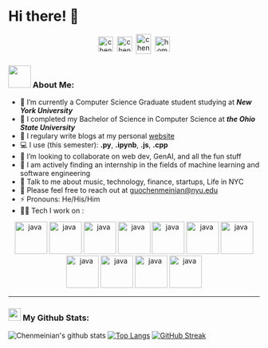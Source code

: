 <!-- helpful link for icons: https://simpleicons.org/  -->
# Hi there! 👋
<p align="center">
<a href="https://instagram.com/__arist" target="blank"><img align="center" src="https://cdn.jsdelivr.net/npm/simple-icons@3.0.1/icons/instagram.svg" alt="chenmeinian_guo" height="30" width="30" /></a>&nbsp;
<a href="https://linkedin.com/in/guochenmeinian" target="blank"><img align="center" src="https://cdn.jsdelivr.net/npm/simple-icons@3.0.1/icons/linkedin.svg" alt="chenmeinian_guo" height="30" width="30" /></a>&nbsp;
<a href="http://discord.com/users/Arist#3898" target="blank"><img align="center" src="https://cdn.jsdelivr.net/npm/simple-icons@3.0.1/icons/discord.svg" alt="chenmeinian_guo" height="40" width="30" /></a>&nbsp;
<a href="http://guochenmeinian.io"><img align="center" alt="homepage" width="30px" src="https://cdn.jsdelivr.net/npm/simple-icons@3.0.1/icons/buymeacoffee.svg" /></a>
</p>

### <img src="https://github.com/TheDudeThatCode/TheDudeThatCode/blob/master/Assets/Developer.gif" width="45" /> About Me:
- 🏦 I’m currently a Computer Science Graduate student studying at ***New York University***
- 🔭 I completed my Bachelor of Science in Computer Science at ***the Ohio State University***
- 📝 I regulary write blogs at my personal [website](https://guochenmeinian.io/)
- 💻 I use (this semester): **.py**, **.ipynb**, **.js**, **.cpp**
- 👯 I’m looking to collaborate on web dev, GenAI, and all the fun stuff
- 📖 I am actively finding an internship in the fields of machine learning and software engineering
- 💬 Talk to me about music, technology, finance, startups, Life in NYC
- 👯 Please feel free to reach out at guochenmeinian@nyu.edu
- ⚡ Pronouns: He/His/Him
- 🧑‍💻 Tech I work on :

<p align="center">
      <img src="https://cdn.jsdelivr.net/npm/simple-icons@3.0.1/icons/python.svg" alt="java" width="65" height="65"/> 
      <img src="https://cdn.jsdelivr.net/npm/simple-icons@3.0.1/icons/c.svg" alt="java" width="65" height="65"/>
      <img src="https://cdn.jsdelivr.net/npm/simple-icons@3.0.1/icons/cplusplus.svg" alt="java" width="65" height="65"/> 
      <img src="https://cdn.jsdelivr.net/npm/simple-icons@3.0.1/icons/javascript.svg" alt="java" width="65" height="65"/> 
      <img src="https://cdn.jsdelivr.net/npm/simple-icons@3.0.1/icons/react.svg" alt="java" width="65" height="65"/> 
      <img src="https://cdn.jsdelivr.net/npm/simple-icons@3.0.1/icons/amazonaws.svg" alt="java" width="65" height="65"/> 
      <img src="https://cdn.jsdelivr.net/npm/simple-icons@3.0.1/icons/mongodb.svg" alt="java" width="65" height="65"/> 
      <img src="https://cdn.jsdelivr.net/npm/simple-icons@3.0.1/icons/jupyter.svg" alt="java" width="65" height="65"/> 
      <img src="https://cdn.jsdelivr.net/npm/simple-icons@3.0.1/icons/pytorch.svg" alt="java" width="65" height="65"/>
      <img src="https://cdn.jsdelivr.net/npm/simple-icons@3.0.1/icons/kubernetes.svg" alt="java" width="65" height="65"/> 
      <img src="https://cdn.jsdelivr.net/npm/simple-icons@3.0.1/icons/docker.svg" alt="java" width="65" height="65"/> 
</p>

---
### <img src='https://media1.giphy.com/media/du3J3cXyzhj75IOgvA/giphy.gif?cid=ecf05e47x2g034i9pzwtzzsd3xgg2w9nr94t4tflbbgo3008&rid=giphy.gif' width='25' /> My Github Stats:
![Chenmeinian's github stats](https://github-readme-stats.vercel.app/api?username=guochenmeinian&show_icons=true&title_color=ffc857&icon_color=8ac926&text_color=daf7dc&bg_color=151515&hide=issues&count_private=true&include_all_commits=true)
[![Top Langs](https://github-readme-stats.vercel.app/api/top-langs/?username=guochenmeinian&layout=compact&text_color=daf7dc&bg_color=151515&hide=css,html,php)](https://github.com/anuraghazra/github-readme-stats)
[![GitHub Streak](https://github-readme-streak-stats.herokuapp.com/?user=guochenmeinian&theme=dark)](https://git.io/streak-stats)
